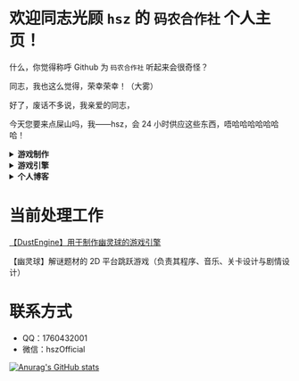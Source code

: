 # 欢迎同志光顾 `hsz` 的 `码农合作社` 个人主页！

什么，你觉得称呼 Github 为 `码农合作社` 听起来会很奇怪？

同志，我也这么觉得，荣幸荣幸！（大雾）

好了，废话不多说，我亲爱的同志，

今天您要来点屎山吗，我——hsz，会 24 小时供应这些东西，唔哈哈哈哈哈哈哈！

<details>
 <summary><strong> 游戏制作 </strong></summary>

- [【AdenClient】由 CardinalProject 设定集 为蓝本而预计进行长期开发的项目](https://github.com/cardinaldevgroup/AdenClient)
  
- [【SandboxSample】尝试使用 EtherEngine 制作的 2D 沙盒示例游戏](https://github.com/EtherProject/EtherWorkCollection/tree/main/SandboxSample)  

- [【坦克大战】初学 EtherEngine 时模仿制作的游戏](https://github.com/EtherProject/EtherWorkCollection/tree/main/%E5%9D%A6%E5%85%8B%E5%A4%A7%E6%88%98)
  
</details>

<details>
  <summary><strong> 游戏引擎 </strong></summary>
  
- [【EtherEngineX】将 SDL 封装为 lua 层 API 的游戏引擎](https://github.com/EtherProject/EtherEngineX)
  
- [【炮灰引擎】高二时所编写的首个"引擎"(黑历史)](https://github.com/hszOfficial-16/CannonFodder)
  
</details>

<details>
  <summary><strong> 个人博客 </strong></summary>

- [【hsz's Blog】学习程序相关知识时所记录的笔记](https://github.com/hszOfficial-16/Blog)
  
- [【Aden 开发日记】开发 Aden 时写下的各个方面的记录](https://github.com/hszOfficial-16/AdenDevelopmentDiary)
  
</details>

# 当前处理工作

[【DustEngine】用于制作幽灵球的游戏引擎](https://github.com/hszOfficial-16/DustEngine)

【幽灵球】解谜题材的 2D 平台跳跃游戏（负责其程序、音乐、关卡设计与剧情设计）

# 联系方式
+ QQ：1760432001
+ 微信：hszOfficial

[![Anurag's GitHub stats](https://github-readme-stats.vercel.app/api?username=hszOfficial-16)](https://github.com/anuraghazra/github-readme-stats)
